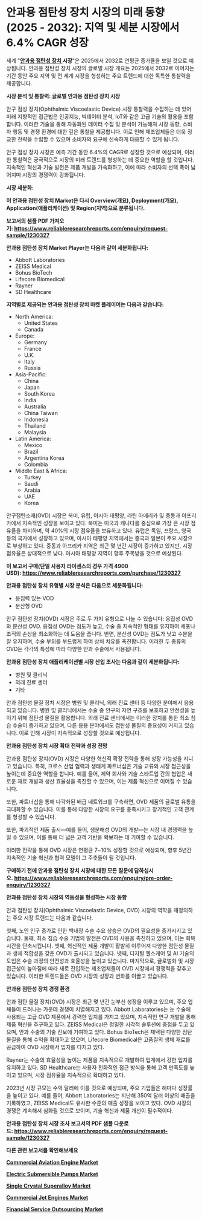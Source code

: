 <p><h1>안과용 점탄성 장치 시장의 미래 동향 (2025 - 2032): 지역 및 세분 시장에서 6.4% CAGR 성장</h1></p><p>세계 "<strong><a href="https://www.reliableresearchreports.com/ophthalmic-viscoelastic-device-r1230327?utm_campaign=105&utm_medium=8&utm_source=Github&utm_content=ia&utm_term=15012025&utm_id=ophthalmic-viscoelastic-device">안과용 점탄성 장치&nbsp;</a></strong><strong>시장</strong>"은 2025에서 2032로 연평균 증가율을 보일 것으로 예상됩니다. 안과용 점탄성 장치 시장의 글로벌 시장 개요는 2025에서 2032로 이어지는 기간 동안 주요 지역 및 전 세계 시장을 형성하는 주요 트렌드에 대한 독특한 통찰력을 제공합니다.</p>
<p><strong>시장 분석 및 통찰력: 글로벌 안과용 점탄성 장치 시장</strong></p>
<p><p>안구 점성 장치(Ophthalmic Viscoelastic Device) 시장 통찰력을 수집하는 데 있어 미래 지향적인 접근법은 인공지능, 빅데이터 분석, IoT와 같은 고급 기술의 활용을 포함합니다. 이러한 기술을 통해 자동화된 데이터 수집 및 분석이 가능해져 시장 동향, 소비자 행동 및 경쟁 환경에 대한 깊은 통찰을 제공합니다. 이로 인해 제조업체들은 더욱 정교한 전략을 수립할 수 있으며 소비자의 요구에 신속하게 대응할 수 있게 됩니다. </p><p>안구 점성 장치 시장은 예측 기간 동안 6.4%의 CAGR로 성장할 것으로 예상되며, 이러한 통찰력은 궁극적으로 시장의 미래 트렌드를 형성하는 데 중요한 역할을 할 것입니다. 지속적인 혁신과 기술 발전은 제품 개발을 가속화하고, 이에 따라 소비자의 선택 폭이 넓어지며 시장의 경쟁력이 강화됩니다.</p><a href="%7CAUTHORITHY_DOMAIN_URL%7C?utm_campaign=105&utm_medium=8&utm_source=Github&utm_content=ia&utm_term=15012025&utm_id=ophthalmic-viscoelastic-device"></a></p>
<p><strong>시장 세분화:</strong></p>
<p><strong>이 안과용 점탄성 장치 Market은 다시 Overview(개요), Deployment(개요), Application(애플리케이션) 및 Region(지역)으로 분류됩니다.</strong></p>
<p><strong>보고서의 샘플 PDF 가져오기:&nbsp;<a href="https://www.reliableresearchreports.com/enquiry/request-sample/1230327?utm_campaign=105&utm_medium=8&utm_source=Github&utm_content=ia&utm_term=15012025&utm_id=ophthalmic-viscoelastic-device">https://www.reliableresearchreports.com/enquiry/request-sample/1230327</a></strong><strong></strong></p>
<p><strong>안과용 점탄성 장치 Market Player는 다음과 같이 세분화됩니다:</strong></p>
<p><ul><li>Abbott Laboratories</li><li>ZEISS Medical</li><li>Bohus BioTech</li><li>Lifecore Biomedical</li><li>Rayner</li><li>SD Healthcare</li></ul></p>
<p><strong>지역별로 제공되는 안과용 점탄성 장치 마켓 플레이어는 다음과 같습니다:</strong></p>
<p><ul>
    <li>
        North America:
        <ul>
            <li>United States</li>
            <li>Canada</li>
        </ul>
    </li>
    <li>
        Europe:
        <ul>
            <li>Germany</li>
            <li>France</li>
            <li>U.K.</li>
            <li>Italy</li>
            <li>Russia</li>
        </ul>
    </li>
    <li>
        Asia-Pacific:
        <ul>
            <li>China</li>
            <li>Japan</li>
            <li>South Korea</li>
            <li>India</li>
            <li>Australia</li>
            <li>China Taiwan</li>
            <li>Indonesia</li>
            <li>Thailand</li>
            <li>Malaysia</li>
        </ul>
    </li>
    <li>
        Latin America:
        <ul>
            <li>Mexico</li>
            <li>Brazil</li>
            <li>Argentina Korea</li>
            <li>Colombia</li>
        </ul>
    </li>
    <li>
        Middle East & Africa:
        <ul>
            <li>Turkey</li>
            <li>Saudi</li>
            <li>Arabia</li>
            <li>UAE</li>
            <li>Korea</li>
        </ul>
    </li>
    </ul></p>
<p><p>안구점탄소재(OVD) 시장은 북미, 유럽, 아시아 태평양, 라틴 아메리카 및 중동과 아프리카에서 지속적인 성장을 보이고 있다. 북미는 미국과 캐나다를 중심으로 가장 큰 시장 점유율을 차지하며, 약 40%의 시장 점유율을 보유하고 있다. 유럽은 독일, 프랑스, 영국 등의 국가에서 성장하고 있으며, 아시아 태평양 지역에서는 중국과 일본이 주요 시장으로 부상하고 있다. 중동과 아프리카 지역은 최근 몇 년간 시장이 증가하고 있지만, 시장 점유율은 상대적으로 낮다. 아시아 태평양 지역이 향후 주목받을 것으로 예상된다.</p></p>
<p><strong>이 보고서 구매(단일 사용자 라이센스의 경우 가격 4900 USD):&nbsp;<a href="https://www.reliableresearchreports.com/purchase/1230327?utm_campaign=105&utm_medium=8&utm_source=Github&utm_content=ia&utm_term=15012025&utm_id=ophthalmic-viscoelastic-device">https://www.reliableresearchreports.com/purchase/1230327</a></strong></p>
<p><strong>안과용 점탄성 장치 유형별 시장 분석은 다음으로 세분화됩니다:</strong></p>
<p><ul><li>응집력 있는 VOD</li><li>분산형 OVD</li></ul></p>
<p><p>안구 점탄성 장치(OVD) 시장은 주로 두 가지 유형으로 나눌 수 있습니다: 응집성 OVD와 분산성 OVD. 응집성 OVD는 점도가 높고, 수술 중 지속적인 형태를 유지하여 세포나 조직의 손상을 최소화하는 데 도움을 줍니다. 반면, 분산성 OVD는 점도가 낮고 수분을 잘 유지하며, 수술 부위를 부드럽게 하여 상처 치유를 촉진합니다. 이러한 두 종류의 OVD는 각각의 특성에 따라 다양한 안과 수술에서 사용됩니다.</p></p>
<p><strong>안과용 점탄성 장치 애플리케이션별 시장 산업 조사는 다음과 같이 세분화됩니다:</strong></p>
<p><ul><li>병원 및 클리닉</li><li>외래 진료 센터</li><li>기타</li></ul></p>
<p><p>안과 점탄성 물질 장치 시장은 병원 및 클리닉, 외래 진료 센터 등 다양한 분야에서 응용되고 있습니다. 병원 및 클리닉에서는 수술 중 안구의 자연 구조를 보호하고 안전성을 높이기 위해 점탄성 물질을 활용합니다. 외래 진료 센터에서는 이러한 장치를 통한 최소 침습 수술이 증가하고 있으며, 다른 응용 분야에서도 점탄성 물질의 중요성이 커지고 있습니다. 이로 인해 시장이 지속적으로 성장할 것으로 예상됩니다.</p></p>
<p><strong>안과용 점탄성 장치 시장 확대 전략과 성장 전망</strong></p>
<p><p>안과용 점탄성 장치(OVD) 시장은 다양한 혁신적 확장 전략을 통해 성장 가능성을 지니고 있습니다. 특히, 크로스 산업 협력과 생태계 파트너십은 기술 교류와 시장 접근성을 높이는데 중요한 역할을 합니다. 예를 들어, 제약 회사와 기술 스타트업 간의 협업은 새로운 재료 개발과 생산 효율성을 촉진할 수 있으며, 이는 제품 혁신으로 이어질 수 있습니다.</p><p>또한, 파트너십을 통해 다각화된 배급 네트워크를 구축하면, OVD 제품의 글로벌 유통을 극대화할 수 있습니다. 이를 통해 다양한 시장의 요구를 충족시키고 장기적인 고객 관계를 형성할 수 있습니다. </p><p>또한, 파괴적인 제품 출시—예를 들어, 생분해성 OVD의 개발—는 시장 내 경쟁력을 높일 수 있으며, 이를 통해 더 넓은 고객 기반을 확보하는 데 기여할 수 있습니다. </p><p>이러한 전략을 통해 OVD 시장은 연평균 7~10% 성장할 것으로 예상되며, 향후 5년간 지속적인 기술 혁신과 협력 모델이 그 주춧돌이 될 것입니다.</p></p>
<p><strong>구매하기 전에 안과용 점탄성 장치 시장에 대한 모든 질문에 답하십시오.&nbsp;<a href="https://www.reliableresearchreports.com/enquiry/pre-order-enquiry/1230327?utm_campaign=105&utm_medium=8&utm_source=Github&utm_content=ia&utm_term=15012025&utm_id=ophthalmic-viscoelastic-device">https://www.reliableresearchreports.com/enquiry/pre-order-enquiry/1230327</a></strong><strong></strong></p>
<p><strong>안과용 점탄성 장치 시장의 역동성을 형성하는 시장 동향</strong></p>
<p><p>안과 점탄성 장치(Ophthalmic Viscoelastic Device, OVD) 시장의 역학을 재정의하는 주요 시장 트렌드는 다음과 같습니다. </p><p>첫째, 노인 인구 증가로 인한 백내장 수술 수요 상승은 OVD의 필요성을 증가시키고 있습니다. 둘째, 최소 침습 수술 기법의 발전은 OVD의 사용을 촉진하고 있으며, 이는 회복 시간을 단축시킵니다. 셋째, 혁신적인 제품 개발이 활발히 이루어져 다양한 점탄성 물질과 생체 적합성을 갖춘 OVD가 출시되고 있습니다. 넷째, 디지털 헬스케어 및 AI 기술의 도입은 수술 과정의 안전성과 효율성을 높이고 있습니다. 마지막으로, 글로벌화 및 시장 접근성이 높아짐에 따라 새로 진입하는 제조업체들이 OVD 시장에서 경쟁력을 갖추고 있습니다. 이러한 트렌드들은 OVD 시장의 성장과 변화를 이끌고 있습니다.</p></p>
<p><strong>안과용 점탄성 장치 경쟁 환경</strong></p>
<p><p>안과 점탄 물질 장치(OVD) 시장은 최근 몇 년간 눈부신 성장을 이루고 있으며, 주요 업체들이 드러나는 가운데 경쟁이 치열해지고 있다. Abbott Laboratories는 눈 수술에 사용되는 고급 OVD 제품에서 강력한 입지를 가지고 있으며, 지속적인 연구 개발을 통해 제품 혁신을 추구하고 있다. ZEISS Medical은 정밀한 시각적 솔루션에 중점을 두고 있으며, 안과 수술의 기술 진보에 기여하고 있다. Bohus BioTech은 채택된 다양한 점탄 물질을 통해 수익을 확대하고 있으며, Lifecore Biomedical은 고품질의 생체 재료를 공급하여 OVD 시장에서 입지를 다지고 있다.</p><p>Rayner는 수술의 효율성을 높이는 제품을 지속적으로 개발하여 업계에서 강한 입지를 유지하고 있다. SD Healthcare는 사용자 친화적인 접근 방식을 통해 고객 만족도를 높이고 있으며, 시장 점유율을 지속적으로 확대하고 있다. </p><p>2023년 시장 규모는 수억 달러에 이를 것으로 예상되며, 주요 기업들은 해마다 성장률을 높이고 있다. 예를 들어, Abbott Laboratories는 지난해 350억 달러 이상의 매출을 기록하였고, ZEISS Medical도 유사한 수준의 매출 성장을 보이고 있다. OVD 시장의 경쟁은 계속해서 심화될 것으로 보이며, 기술 혁신과 제품 개선이 필수적이다.</p></p>
<p><strong>안과용 점탄성 장치 시장 조사 보고서의 PDF 샘플 다운로드:&nbsp;<a href="https://www.reliableresearchreports.com/enquiry/request-sample/1230327?utm_campaign=105&utm_medium=8&utm_source=Github&utm_content=ia&utm_term=15012025&utm_id=ophthalmic-viscoelastic-device">https://www.reliableresearchreports.com/enquiry/request-sample/1230327</a></strong></p>
<p><strong></strong></p>
<p><strong></strong></p>
<p><strong></strong></p>
<p><strong></strong></p>
<p><strong>다른 관련 보고서를 확인해보세요</strong></p>
<p><strong><p><a href="https://github.com/luckyshygirl/Market-Research-Report-List-7/blob/main/commercial-aviation-engine-market.md?utm_campaign=105&utm_medium=8&utm_source=Github&utm_content=ia&utm_term=15012025&utm_id=ophthalmic-viscoelastic-device">Commercial Aviation Engine Market</a></p><p><a href="https://github.com/dmitriyvo6rog/Market-Research-Report-List-1/blob/main/electric-submersible-pumps-market.md?utm_campaign=105&utm_medium=8&utm_source=Github&utm_content=ia&utm_term=15012025&utm_id=ophthalmic-viscoelastic-device">Electric Submersible Pumps Market</a></p><p><a href="https://github.com/birnbaumbulah0/Market-Research-Report-List-1/blob/main/single-crystal-superalloy-market.md?utm_campaign=105&utm_medium=8&utm_source=Github&utm_content=ia&utm_term=15012025&utm_id=ophthalmic-viscoelastic-device">Single Crystal Superalloy Market</a></p><p><a href="https://github.com/petbigbeepjn/Market-Research-Report-List-1/blob/main/commercial-jet-engines-market.md?utm_campaign=105&utm_medium=8&utm_source=Github&utm_content=ia&utm_term=15012025&utm_id=ophthalmic-viscoelastic-device">Commercial Jet Engines Market</a></p><p><a href="https://github.com/risingtrista99259/Market-Research-Report-List-1/blob/main/financial-service-outsourcing-market.md?utm_campaign=105&utm_medium=8&utm_source=Github&utm_content=ia&utm_term=15012025&utm_id=ophthalmic-viscoelastic-device">Financial Service Outsourcing Market</a></p></strong></p>